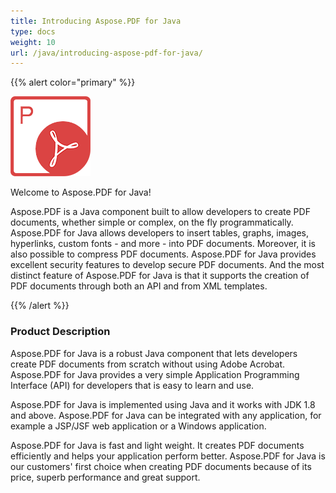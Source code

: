 ```yaml
---
title: Introducing Aspose.PDF for Java
type: docs
weight: 10
url: /java/introducing-aspose-pdf-for-java/
---
```


{{% alert color="primary" %}} 

![todo:image_alt_text](introducing-aspose-pdf-for-java_1.png)

Welcome to Aspose.PDF for Java!

Aspose.PDF is a Java component built to allow developers to create PDF documents, whether simple or complex, on the fly programmatically. Aspose.PDF for Java allows developers to insert tables, graphs, images, hyperlinks, custom fonts - and more - into PDF documents. Moreover, it is also possible to compress PDF documents. Aspose.PDF for Java provides excellent security features to develop secure PDF documents. And the most distinct feature of Aspose.PDF for Java is that it supports the creation of PDF documents through both an API and from XML templates.

{{% /alert %}} 
### **Product Description**
Aspose.PDF for Java is a robust Java component that lets developers create PDF documents from scratch without using Adobe Acrobat. Aspose.PDF for Java provides a very simple Application Programming Interface (API) for developers that is easy to learn and use.

Aspose.PDF for Java is implemented using Java and it works with JDK 1.8 and above. Aspose.PDF for Java can be integrated with any application, for example a JSP/JSF web application or a Windows application.

Aspose.PDF for Java is fast and light weight. It creates PDF documents efficiently and helps your application perform better. Aspose.PDF for Java is our customers' first choice when creating PDF documents because of its price, superb performance and great support.
